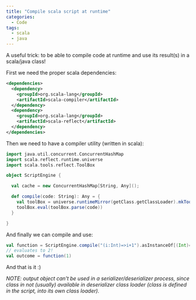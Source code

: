 ```yaml
---
title: "Compile scala script at runtime"
categories:
  - Code
tags:
  - scala
  - java
---
```


A useful trick: to be able to compile code at runtime and use its result(s) in a scala/java class!

First we need the proper scala dependencies: 

```xml
<dependencies>
  <dependency>
    <groupId>org.scala-lang</groupId>
    <artifactId>scala-compiler</artifactId>
  </dependency>
  <dependency>
    <groupId>org.scala-lang</groupId>
    <artifactId>scala-reflect</artifactId>
  </dependency>
</dependencies>
```

Then we need to have a compiler utility (written in scala):

```scala
import java.util.concurrent.ConcurrentHashMap
import scala.reflect.runtime.universe
import scala.tools.reflect.ToolBox

object ScriptEngine {

  val cache = new ConcurrentHashMap[String, Any]();

  def compile(code: String): Any = {
    val toolBox = universe.runtimeMirror(getClass.getClassLoader).mkToolBox()
    toolBox.eval(toolBox.parse(code))
  }

}
```

And finally we can compile and use:

```scala
val function = ScriptEngine.compile("(i:Int)=>i+1").asInstanceOf[(Int)=>Int]
// evaluates to 2!
val outcome = function(1)
```

And that is it :)

*NOTE: output object can't be used in a serializer/deserializer process, since class in not (usually) available in deserializer class loader (class is defined in the script, into its own class loader).*

